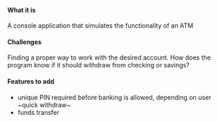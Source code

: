 #### What it is
A console application that simulates the functionality of an ATM

#### Challenges
Finding a proper way to work with the desired account. How does the program know if it should withdraw from checking or savings?

#### Features to add
- unique PIN required before banking is allowed, depending on user
~quick withdraw~
- funds transfer
